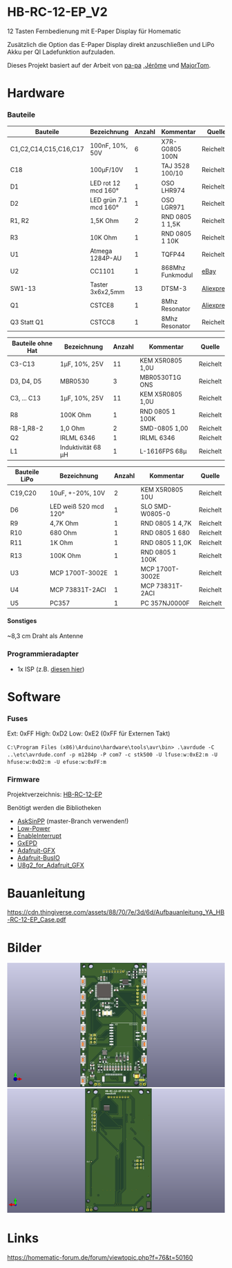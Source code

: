 # HB-RC-12-EP_V2
12 Tasten Fernbedienung mit E-Paper Display für Homematic

Zusätzlich die Option das E-Paper Display direkt anzuschließen und LiPo Akku per QI Ladefunktion aufzuladen.

Dieses Projekt basiert auf der Arbeit von [pa-pa](https://github.com/pa-pa/AskSinPP) ,[Jérôme](https://github.com/jp112sdl/HB-RC-4-Dis-TH) und [MajorTom](https://github.com/TomMajor/SmartHome/tree/master/PCB/HB-RC-12-EP).


# Hardware

### Bauteile

Bauteile                   | Bezeichnung          | Anzahl | Kommentar        | Quelle   |
-------------------------- | -------------------- | ------ | ---------------- | -------- |
C1,C2,C14,C15,C16,C17      | 100nF, 10%, 50V      |   6    |  X7R-G0805 100N  |Reichelt  |
C18                        | 100µF/10V            |   1    | TAJ 3528 100/10  |Reichelt  |
D1                         | LED rot 12 mcd 160°  |   1    | OSO LHR974       |Reichelt  |
D2                         | LED grün 7.1 mcd 160°|   1    | OSO LGR971       |Reichelt  |
R1, R2                     | 1,5K Ohm             |   2    | RND 0805 1 1,5K  |Reichelt  |
R3                         | 10K Ohm              |   1    | RND 0805 1 10K   |Reichelt  |
U1                         | Atmega 1284P-AU      |   1    | TQFP44           |Reichelt  |
U2                         | CC1101               |   1    | 868Mhz Funkmodul |[eBay](https://www.ebay.de/itm/1-2-5PCS-CC1101-868MHZ-Kabellos-Modul-Long-Distance-Transmission-Antenne-1-8V/322983173720?ssPageName=STRK%3AMEBIDX%3AIT&var=512121286081&_trksid=p2057872.m2749.l2649)|
SW1-13                     | Taster 3x6x2,5mm     |  13    | DTSM-3           |[Aliexpress](https://de.aliexpress.com/item/32672806661.html)|
Q1                         | CSTCE8               |   1    | 8Mhz Resonator   |[Aliexpress](https://de.aliexpress.com/item/32436805954.html?spm=a2g0s.9042311.0.0.27424c4dFOxBvK)|
Q3 Statt Q1                | CSTCC8               |   1    | 8Mhz Resonator   |Reichelt  |


Bauteile ohne Hat          | Bezeichnung          | Anzahl | Kommentar        | Quelle |
-------------------------- | -------------------- | ------ | ---------------- | ------ |
C3-C13                     | 1µF, 10%, 25V        |  11    | KEM X5R0805 1,0U |Reichelt|
D3, D4, D5                 | MBR0530              |   3    | MBR0530T1G ONS   |Reichelt|
C3, ... C13                | 1µF, 10%, 25V        |  11    | KEM X5R0805 1,0U |Reichelt|
R8                         | 100K Ohm             |   1    | RND 0805 1 100K  |Reichelt|
R8-1,R8-2                  | 1,0 Ohm              |   2    | SMD-0805 1,00    |Reichelt|
Q2                         | IRLML 6346           |   1    | IRLML 6346       |Reichelt|
L1                         | Induktivität 68 µH   |   1    | L-1616FPS 68µ    |Reichelt|


Bauteile LiPo              | Bezeichnung          | Anzahl | Kommentar       | Quelle |
-------------------------- | -------------------- | ------ | --------------- | ------ |
C19,C20                    | 10uF, +-20%, 10V     |   2    | KEM X5R0805 10U |Reichelt|
D6                         | LED weiß 520 mcd 120°|   1    | SLO SMD-W0805-0 |Reichelt|
R9                         | 4,7K Ohm             |   1    | RND 0805 1 4,7K |Reichelt|
R10                        | 680 Ohm              |   1    | RND 0805 1 680  |Reichelt|
R11                        | 1K Ohm               |   1    | RND 0805 1 1,0K |Reichelt|
R13                        | 100K Ohm             |   1    | RND 0805 1 100K |Reichelt|
U3                         | MCP 1700T-3002E      |   1    | MCP 1700T-3002E |Reichelt|
U4                         | MCP 73831T-2ACI      |   1    | MCP 73831T-2ACI |Reichelt|
U5                         | PC357                |   1    | PC 357NJ0000F   |Reichelt|

#### Sonstiges

~8,3 cm Draht als Antenne

### Programmieradapter
- 1x ISP (z.B. [diesen hier](https://www.diamex.de/dxshop/USB-ISP-Programmer-fuer-Atmel-AVR-Rev2))


# Software

### Fuses
Ext:  0xFF
High: 0xD2
Low:  0xE2 (0xFF für Externen Takt)

`C:\Program Files (x86)\Arduino\hardware\tools\avr\bin> .\avrdude -C ..\etc\avrdude.conf -p m1284p -P com7 -c stk500 -U lfuse:w:0xE2:m -U hfuse:w:0xD2:m -U efuse:w:0xFF:m`


### Firmware

Projektverzeichnis: [HB-RC-12-EP](https://github.com/jp112sdl/HB-RC-12-EP)

Benötigt werden die Bibliotheken
  - [AskSinPP](https://github.com/pa-pa/AskSinPP) (master-Branch verwenden!)
  - [Low-Power](https://github.com/rocketscream/Low-Power)
  - [EnableInterrupt](https://github.com/GreyGnome/EnableInterrupt)
  - [GxEPD](https://github.com/ZinggJM/GxEPD) 
  - [Adafruit-GFX](https://github.com/adafruit/Adafruit-GFX-Library)
  - [Adafruit-BusIO](https://github.com/adafruit/Adafruit_BusIO)
  - [U8g2_for_Adafruit_GFX](https://github.com/olikraus/U8g2_for_Adafruit_GFX)

# Bauanleitung

https://cdn.thingiverse.com/assets/88/70/7e/3d/6d/Aufbauanleitung_YA_HB-RC-12-EP_Case.pdf


# Bilder
![Vorderseite](https://github.com/maxx3105/HB-RC-12-EP_V2/blob/main/HB-RC-12-EP-2_top.png)
![Rückseite](https://github.com/maxx3105/HB-RC-12-EP_V2/blob/main/HB-RC-12-EP-2_bottom.png)


# Links
https://homematic-forum.de/forum/viewtopic.php?f=76&t=50160
